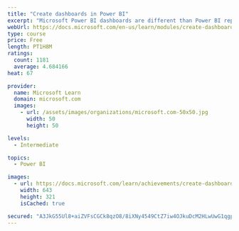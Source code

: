```yaml
---
title: "Create dashboards in Power BI"
excerpt: "Microsoft Power BI dashboards are different than Power BI reports. Dashboards allow report consumers to create a single artifact of directed data that is personalized just for them.  Dashboards can be comprised of pinned visuals that are taken from different reports. Where a Power BI report uses data from a single dataset, a Power BI dashboard can contain visuals from different datasets."
webUrl: https://docs.microsoft.com/en-us/learn/modules/create-dashboards-power-bi/
type: course
price: Free
length: PT1H8M
ratings:
  count: 1181
  average: 4.684166
heat: 67

provider:
  name: Microsoft Learn
  domain: microsoft.com
  images:
    - url: /assets/images/organizations/microsoft.com-50x50.jpg
      width: 50
      height: 50

levels:
  - Intermediate

topics:
  - Power BI

images:
  - url: https://docs.microsoft.com/learn/achievements/create-dashboards-power-bi-social.png
    width: 643
    height: 321
    isCached: true

secured: "A3JkG55Ul8+aiZVFsCGCk8qzO8/8iXNy4549CtZ7iw4OJkuDcM2HLwUwG1qgpNrII3X+tfzr711p0h6iOE9ponp9H2Qgqvglso7XV1uaB1doBpAyP4sWH4TlT1TE0MYuvM6AhUMej8pR0a4fITGjTJ7QH3YLqvYPDL/CbUjtNQgpCTpWrJTTxhEnclxXENI3rXEYy8FXgdUUkKWB/gpN1r3PiL6HRKB6rrx0GK3KWi40h7oLOi7hTK/64//jLHy2A0jmaM15hJKsOzK7uEo/6RWYGDcmMrjd9stJb+pZfs2N93j7NMLaPEKoNUZtVFPX0ldZD6WAdn1bo4oQlnQzhO5elyy/qtRl7a2yLyIw0lmmmvEL9uZvfdBXGR+dfJXZFfmiaB4ZWGGyVhcFiR3E3BIRZQ4JcGVO0q40zInMIq8=;0J4rEA2+YDRCBQ21VGx1PQ=="
---
```


